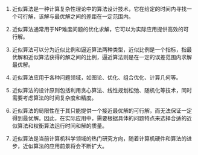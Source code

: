 

1. 近似算法是一种计算复杂性理论中的算法设计技术，它在给定的时间内寻找一个可行解，该解与最优解之间的差距在一定范围内。

2. 近似算法通常用于NP难度问题的优化求解，它可以为实际应用提供高效的可行解。

3. 近似算法可以分为近似比例和逼近算法两种类型，近似比例是一个指标，指最优解和近似算法获得的解之间的比例，逼近算法则是在一定的误差范围内求解最优解。

4. 近似算法应用于各种问题领域，如图论、优化、组合优化、计算几何等。

5. 近似算法的设计原则包括利用贪心算法、线性规划松弛、随机化等技术，同时需要考虑算法的时间复杂度和精度。

6. 近似算法的局限性在于其只能提供一个接近最优解的可行解，而无法保证一定得到最优解。因此，在实际应用中，需要根据具体的问题特点来选择合适的近似算法和权衡算法运行时间和解的质量。

7. 近似算法是当前计算机科学领域的热门研究方向，随着计算机硬件和算法的进步，近似算法的应用前景将会不断扩大。